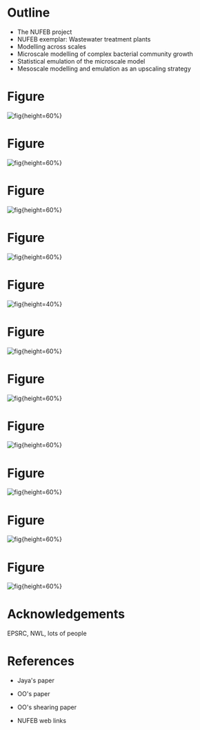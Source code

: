 
# Outline

* The NUFEB project
* NUFEB exemplar: Wastewater treatment plants
* Modelling across scales
* Microscale modelling of complex bacterial community growth
* Statistical emulation of the microscale model
* Mesoscale modelling and emulation as an upscaling strategy


# Figure

![fig](figs/jaya-004.png){height=60%}

# Figure

![fig](figs/jaya-008.png){height=60%}

# Figure

![fig](figs/jaya-011.png){height=60%}

# Figure

![fig](figs/jaya-015.png){height=60%}

# Figure

![fig](figs/jaya-021.png){height=40%}

# Figure

![fig](figs/jaya-022.png){height=60%}

# Figure

![fig](figs/jaya-026.png){height=60%}

# Figure

![fig](figs/olu-003.png){height=60%}

# Figure

![fig](figs/olu-004.png){height=60%}

# Figure

![fig](figs/olu-005.png){height=60%}

# Figure

![fig](figs/olu-008.png){height=60%}




# Acknowledgements

EPSRC, NWL, lots of people

# References

* Jaya's paper
* OO's paper
* OO's shearing paper

* NUFEB web links






